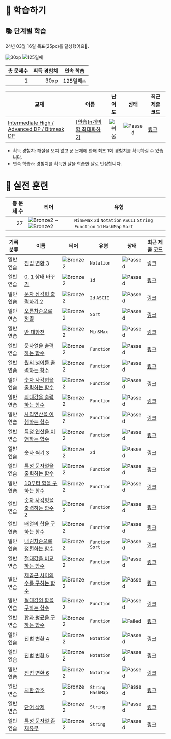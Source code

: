 # 📖 학습하기

## 📚 단계별 학습
24년 03월 16일 목표(25px)를 달성했어요🥳.

![30xp](https://img.shields.io/badge/EXP-30xp-%235cb85c.svg?for-the-badge)
![125일째](https://img.shields.io/badge/연속학습-125일째-%23E34F26.svg?for-the-badge)

|총 문제수|획득 경험치|연속 학습|
|---:|---:|---|
1|30xp|125일째🔥|

|교재|이름|난이도|상태|최근 제출 코드|
|---|---|:---:|:---:|---|
|[Intermediate High / Advanced DP / Bitmask DP](https://www.codetree.ai/missions?missionId=9)|[[연습]n개의 합 최대화하기](https://www.codetree.ai/missions/9/problems/maximize-n-sums)|![쉬움][easy]|![Passed][passed]|[링크](https://github.com/Rynf0rce/codetree-TILs/blob/main/240316/n%EA%B0%9C%EC%9D%98%20%ED%95%A9%20%EC%B5%9C%EB%8C%80%ED%99%94%ED%95%98%EA%B8%B0/maximize-n-sums.java)|


* 획득 경험치: 해설을 보지 않고 푼 문제에 한해 최초 1회 경험치를 획득하실 수 있습니다.
* 연속 학습🔥: 경험치를 획득한 날을 학습한 날로 인정합니다.


# 🥇 실전 훈련
|총 문제 수|티어|유형|
|---:|---|---|
|27|![Bronze2][b2] ~ ![Bronze2][b2]|`Min&Max` `2d` `Notation` `ASCII` `String` `Function` `1d` `HashMap` `Sort`|

|기록분류|이름|티어|유형|상태|최근 제출 코드|
|---|---|---|---|---|---|
|일반 연습|[진법 변환 3](https://www.codetree.ai/training-field/search/problems/base-conversion-3)|![Bronze2][b2]|`Notation`|![Passed][passed]|[링크](https://github.com/Rynf0rce/codetree-TILs/blob/main/240316/%EC%A7%84%EB%B2%95%20%EB%B3%80%ED%99%98%203/base-conversion-3.java)|
|일반 연습|[0, 1 상태 바꾸기](https://www.codetree.ai/training-field/search/problems/0,-1-change-state)|![Bronze2][b2]|`1d`|![Passed][passed]|[링크](https://github.com/Rynf0rce/codetree-TILs/blob/main/240316/0%2C%201%20%EC%83%81%ED%83%9C%20%EB%B0%94%EA%BE%B8%EA%B8%B0/0,-1-change-state.java)|
|일반 연습|[문자 삼각형 출력하기 2](https://www.codetree.ai/training-field/search/problems/print-char-triangle-2)|![Bronze2][b2]|`2d` `ASCII`|![Passed][passed]|[링크](https://github.com/Rynf0rce/codetree-TILs/blob/main/240316/%EB%AC%B8%EC%9E%90%20%EC%82%BC%EA%B0%81%ED%98%95%20%EC%B6%9C%EB%A0%A5%ED%95%98%EA%B8%B0%202/print-char-triangle-2.java)|
|일반 연습|[오름차순으로 정렬](https://www.codetree.ai/training-field/search/problems/sort-in-ascending-order)|![Bronze2][b2]|`Sort`|![Passed][passed]|[링크](https://github.com/Rynf0rce/codetree-TILs/blob/main/240316/%EC%98%A4%EB%A6%84%EC%B0%A8%EC%88%9C%EC%9C%BC%EB%A1%9C%20%EC%A0%95%EB%A0%AC/sort-in-ascending-order.java)|
|일반 연습|[반 대항전](https://www.codetree.ai/training-field/search/problems/class-confrontation)|![Bronze2][b2]|`Min&Max`|![Passed][passed]|[링크](https://github.com/Rynf0rce/codetree-TILs/blob/main/240316/%EB%B0%98%20%EB%8C%80%ED%95%AD%EC%A0%84/class-confrontation.java)|
|일반 연습|[문자열을 출력하는 함수](https://www.codetree.ai/training-field/search/problems/function-that-outputs-string)|![Bronze2][b2]|`Function`|![Passed][passed]|[링크](https://github.com/Rynf0rce/codetree-TILs/blob/main/240316/%EB%AC%B8%EC%9E%90%EC%97%B4%EC%9D%84%20%EC%B6%9C%EB%A0%A5%ED%95%98%EB%8A%94%20%ED%95%A8%EC%88%98/function-that-outputs-string.java)|
|일반 연습|[원의 넓이를 출력하는 함수](https://www.codetree.ai/training-field/search/problems/function-that-outputs-area-of-circle)|![Bronze2][b2]|`Function`|![Passed][passed]|[링크](https://github.com/Rynf0rce/codetree-TILs/blob/main/240316/%EC%9B%90%EC%9D%98%20%EB%84%93%EC%9D%B4%EB%A5%BC%20%EC%B6%9C%EB%A0%A5%ED%95%98%EB%8A%94%20%ED%95%A8%EC%88%98/function-that-outputs-area-of-circle.java)|
|일반 연습|[숫자 사각형을 출력하는 함수](https://www.codetree.ai/training-field/search/problems/function-outputs-numeric-square)|![Bronze2][b2]|`Function`|![Passed][passed]|[링크](https://github.com/Rynf0rce/codetree-TILs/blob/main/240316/%EC%88%AB%EC%9E%90%20%EC%82%AC%EA%B0%81%ED%98%95%EC%9D%84%20%EC%B6%9C%EB%A0%A5%ED%95%98%EB%8A%94%20%ED%95%A8%EC%88%98/function-outputs-numeric-square.java)|
|일반 연습|[최대값을 출력하는 함수](https://www.codetree.ai/training-field/search/problems/function-that-outputs-maximum-value)|![Bronze2][b2]|`Function`|![Passed][passed]|[링크](https://github.com/Rynf0rce/codetree-TILs/blob/main/240316/%EC%B5%9C%EB%8C%80%EA%B0%92%EC%9D%84%20%EC%B6%9C%EB%A0%A5%ED%95%98%EB%8A%94%20%ED%95%A8%EC%88%98/function-that-outputs-maximum-value.java)|
|일반 연습|[사칙연산을 이행하는 함수](https://www.codetree.ai/training-field/search/problems/functions-that-carry-out-four-factor-operations)|![Bronze2][b2]|`Function`|![Passed][passed]|[링크](https://github.com/Rynf0rce/codetree-TILs/blob/main/240316/%EC%82%AC%EC%B9%99%EC%97%B0%EC%82%B0%EC%9D%84%20%EC%9D%B4%ED%96%89%ED%95%98%EB%8A%94%20%ED%95%A8%EC%88%98/functions-that-carry-out-four-factor-operations.java)|
|일반 연습|[특정 연산을 이행하는 함수](https://www.codetree.ai/training-field/search/problems/functions-that-perform-certain-operations)|![Bronze2][b2]|`Function`|![Passed][passed]|[링크](https://github.com/Rynf0rce/codetree-TILs/blob/main/240316/%ED%8A%B9%EC%A0%95%20%EC%97%B0%EC%82%B0%EC%9D%84%20%EC%9D%B4%ED%96%89%ED%95%98%EB%8A%94%20%ED%95%A8%EC%88%98/functions-that-perform-certain-operations.java)|
|일반 연습|[숫자 찍기 3](https://www.codetree.ai/training-field/search/problems/num-make-3)|![Bronze2][b2]|`2d`|![Passed][passed]|[링크](https://github.com/Rynf0rce/codetree-TILs/blob/main/240316/%EC%88%AB%EC%9E%90%20%EC%B0%8D%EA%B8%B0%203/num-make-3.java)|
|일반 연습|[특정 문자열을 출력하는 함수](https://www.codetree.ai/training-field/search/problems/function-that-outputs-specific-string)|![Bronze2][b2]|`Function`|![Passed][passed]|[링크](https://github.com/Rynf0rce/codetree-TILs/blob/main/240316/%ED%8A%B9%EC%A0%95%20%EB%AC%B8%EC%9E%90%EC%97%B4%EC%9D%84%20%EC%B6%9C%EB%A0%A5%ED%95%98%EB%8A%94%20%ED%95%A8%EC%88%98/function-that-outputs-specific-string.java)|
|일반 연습|[10부터 합을 구하는 함수](https://www.codetree.ai/training-field/search/problems/function-to-find-the-sum-from-10)|![Bronze2][b2]|`Function`|![Passed][passed]|[링크](https://github.com/Rynf0rce/codetree-TILs/blob/main/240316/10%EB%B6%80%ED%84%B0%20%ED%95%A9%EC%9D%84%20%EA%B5%AC%ED%95%98%EB%8A%94%20%ED%95%A8%EC%88%98/function-to-find-the-sum-from-10.java)|
|일반 연습|[숫자 사각형을 출력하는 함수 2](https://www.codetree.ai/training-field/search/problems/function-outputs-numeric-square-2)|![Bronze2][b2]|`Function`|![Passed][passed]|[링크](https://github.com/Rynf0rce/codetree-TILs/blob/main/240316/%EC%88%AB%EC%9E%90%20%EC%82%AC%EA%B0%81%ED%98%95%EC%9D%84%20%EC%B6%9C%EB%A0%A5%ED%95%98%EB%8A%94%20%ED%95%A8%EC%88%98%202/function-outputs-numeric-square-2.java)|
|일반 연습|[배열의 합을 구하는 함수](https://www.codetree.ai/training-field/search/problems/function-to-find-sum-of-arrays)|![Bronze2][b2]|`Function`|![Passed][passed]|[링크](https://github.com/Rynf0rce/codetree-TILs/blob/main/240316/%EB%B0%B0%EC%97%B4%EC%9D%98%20%ED%95%A9%EC%9D%84%20%EA%B5%AC%ED%95%98%EB%8A%94%20%ED%95%A8%EC%88%98/function-to-find-sum-of-arrays.java)|
|일반 연습|[내림차순으로 정렬하는 함수](https://www.codetree.ai/training-field/search/problems/functions-sorted-in-descending-order)|![Bronze2][b2]|`Function` `Sort`|![Passed][passed]|[링크](https://github.com/Rynf0rce/codetree-TILs/blob/main/240316/%EB%82%B4%EB%A6%BC%EC%B0%A8%EC%88%9C%EC%9C%BC%EB%A1%9C%20%EC%A0%95%EB%A0%AC%ED%95%98%EB%8A%94%20%ED%95%A8%EC%88%98/functions-sorted-in-descending-order.java)|
|일반 연습|[절대값을 비교하는 함수](https://www.codetree.ai/training-field/search/problems/function-comparing-absolute-values)|![Bronze2][b2]|`Function`|![Passed][passed]|[링크](https://github.com/Rynf0rce/codetree-TILs/blob/main/240316/%EC%A0%88%EB%8C%80%EA%B0%92%EC%9D%84%20%EB%B9%84%EA%B5%90%ED%95%98%EB%8A%94%20%ED%95%A8%EC%88%98/function-comparing-absolute-values.java)|
|일반 연습|[제곱근 사이의 수를 구하는 함수](https://www.codetree.ai/training-field/search/problems/function-to-find-number-between-square-roots)|![Bronze2][b2]|`Function`|![Passed][passed]|[링크](https://github.com/Rynf0rce/codetree-TILs/blob/main/240316/%EC%A0%9C%EA%B3%B1%EA%B7%BC%20%EC%82%AC%EC%9D%B4%EC%9D%98%20%EC%88%98%EB%A5%BC%20%EA%B5%AC%ED%95%98%EB%8A%94%20%ED%95%A8%EC%88%98/function-to-find-number-between-square-roots.java)|
|일반 연습|[절대값의 합을 구하는 함수](https://www.codetree.ai/training-field/search/problems/function-that-calculates-sum-of-absolute-values)|![Bronze2][b2]|`Function`|![Passed][passed]|[링크](https://github.com/Rynf0rce/codetree-TILs/blob/main/240316/%EC%A0%88%EB%8C%80%EA%B0%92%EC%9D%98%20%ED%95%A9%EC%9D%84%20%EA%B5%AC%ED%95%98%EB%8A%94%20%ED%95%A8%EC%88%98/function-that-calculates-sum-of-absolute-values.java)|
|일반 연습|[합과 평균을 구하는 함수](https://www.codetree.ai/training-field/search/problems/function-that-obtains-sum-and-mean)|![Bronze2][b2]|`Function`|![Failed][failed]|[링크](https://github.com/Rynf0rce/codetree-TILs/blob/main/240316/%ED%95%A9%EA%B3%BC%20%ED%8F%89%EA%B7%A0%EC%9D%84%20%EA%B5%AC%ED%95%98%EB%8A%94%20%ED%95%A8%EC%88%98/function-that-obtains-sum-and-mean.java)|
|일반 연습|[진법 변환 4](https://www.codetree.ai/training-field/search/problems/base-conversion-4)|![Bronze2][b2]|`Notation`|![Passed][passed]|[링크](https://github.com/Rynf0rce/codetree-TILs/blob/main/240316/%EC%A7%84%EB%B2%95%20%EB%B3%80%ED%99%98%204/base-conversion-4.java)|
|일반 연습|[진법 변환 5](https://www.codetree.ai/training-field/search/problems/base-conversion-5)|![Bronze2][b2]|`Notation`|![Passed][passed]|[링크](https://github.com/Rynf0rce/codetree-TILs/blob/main/240316/%EC%A7%84%EB%B2%95%20%EB%B3%80%ED%99%98%205/base-conversion-5.java)|
|일반 연습|[진법 변환 6](https://www.codetree.ai/training-field/search/problems/base-conversion-6)|![Bronze2][b2]|`Notation`|![Passed][passed]|[링크](https://github.com/Rynf0rce/codetree-TILs/blob/main/240316/%EC%A7%84%EB%B2%95%20%EB%B3%80%ED%99%98%206/base-conversion-6.java)|
|일반 연습|[치환 암호](https://www.codetree.ai/training-field/search/problems/substitution-cipher)|![Bronze2][b2]|`String` `HashMap`|![Passed][passed]|[링크](https://github.com/Rynf0rce/codetree-TILs/blob/main/240316/%EC%B9%98%ED%99%98%20%EC%95%94%ED%98%B8/substitution-cipher.java)|
|일반 연습|[단어 삭제](https://www.codetree.ai/training-field/search/problems/word-delete)|![Bronze2][b2]|`String`|![Passed][passed]|[링크](https://github.com/Rynf0rce/codetree-TILs/blob/main/240316/%EB%8B%A8%EC%96%B4%20%EC%82%AD%EC%A0%9C/word-delete.java)|
|일반 연습|[특정 문자열 존재유무](https://www.codetree.ai/training-field/search/problems/specific-string-present-or-not)|![Bronze2][b2]|`String`|![Passed][passed]|[링크](https://github.com/Rynf0rce/codetree-TILs/blob/main/240316/%ED%8A%B9%EC%A0%95%20%EB%AC%B8%EC%9E%90%EC%97%B4%20%EC%A1%B4%EC%9E%AC%EC%9C%A0%EB%AC%B4/specific-string-present-or-not.java)|










[b5]: https://img.shields.io/badge/Bronze_5-%235D3E31.svg
[b4]: https://img.shields.io/badge/Bronze_4-%235D3E31.svg
[b3]: https://img.shields.io/badge/Bronze_3-%235D3E31.svg
[b2]: https://img.shields.io/badge/Bronze_2-%235D3E31.svg
[b1]: https://img.shields.io/badge/Bronze_1-%235D3E31.svg
[s5]: https://img.shields.io/badge/Silver_5-%23394960.svg
[s4]: https://img.shields.io/badge/Silver_4-%23394960.svg
[s3]: https://img.shields.io/badge/Silver_3-%23394960.svg
[s2]: https://img.shields.io/badge/Silver_2-%23394960.svg
[s1]: https://img.shields.io/badge/Silver_1-%23394960.svg
[g5]: https://img.shields.io/badge/Gold_5-%23FFC433.svg
[g4]: https://img.shields.io/badge/Gold_4-%23FFC433.svg
[g3]: https://img.shields.io/badge/Gold_3-%23FFC433.svg
[g2]: https://img.shields.io/badge/Gold_2-%23FFC433.svg
[g1]: https://img.shields.io/badge/Gold_1-%23FFC433.svg
[p5]: https://img.shields.io/badge/Platinum_5-%2376DDD8.svg
[p4]: https://img.shields.io/badge/Platinum_4-%2376DDD8.svg
[p3]: https://img.shields.io/badge/Platinum_3-%2376DDD8.svg
[p2]: https://img.shields.io/badge/Platinum_2-%2376DDD8.svg
[p1]: https://img.shields.io/badge/Platinum_1-%2376DDD8.svg
[passed]: https://img.shields.io/badge/Passed-%23009D27.svg
[failed]: https://img.shields.io/badge/Failed-%23D24D57.svg
[easy]: https://img.shields.io/badge/쉬움-%235cb85c.svg?for-the-badge
[medium]: https://img.shields.io/badge/보통-%23FFC433.svg?for-the-badge
[hard]: https://img.shields.io/badge/어려움-%23D24D57.svg?for-the-badge